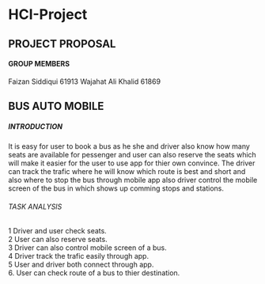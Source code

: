 # HCI-Project

## PROJECT PROPOSAL 

#### GROUP MEMBERS
Faizan Siddiqui 61913
Wajahat Ali Khalid 61869

## BUS AUTO MOBILE


##### INTRODUCTION
It is easy for user to book a bus as he she and driver also know how many seats are available for pessenger and user can also reserve the seats which will make it easier for the user to use app for thier own convince. The driver can track the trafic where he will know which route is best and short and also where to stop the bus through mobile app also driver control the mobile screen of the bus in which shows up comming stops and stations.


###### TASK ANALYSIS
1 Driver and user check seats.<br/>
2 User can also reserve seats.<br/>
3 Driver can also control mobile screen of a bus.<br/>
4 Driver track the trafic easily through app.<br/>
5 User and driver both connect through app. <br/>
6. User can check route of a bus to thier destination.<br/>


